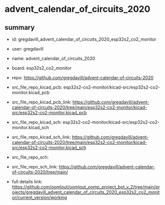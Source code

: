 # advent_calendar_of_circuits_2020
 
## summary 
* id: gregdavill_advent_calendar_of_circuits_2020_esp32s2_co2_monitor
* user: gregdavill
* name: advent_calendar_of_circuits_2020
* board: esp32s2_co2_monitor
* repo: https://github.com/gregdavill/advent-calendar-of-circuits-2020
* src_file_repo_kicad_pcb: esp32s2-co2-monitor/kicad-src/esp32s2-co2-monitor.kicad_pcb
* src_file_repo_kicad_pcb_link: https://github.com/gregdavill/advent-calendar-of-circuits-2020/tree/main/esp32s2-co2-monitor/kicad-src/esp32s2-co2-monitor.kicad_pcb
* src_file_repo_kicad_sch: esp32s2-co2-monitor/kicad-src/esp32s2-co2-monitor.kicad_sch
* src_file_repo_kicad_sch_link: https://github.com/gregdavill/advent-calendar-of-circuits-2020/tree/main/esp32s2-co2-monitor/kicad-src/esp32s2-co2-monitor.kicad_sch

* src_file_repo_sch: 
* src_file_repo_sch_link: https://github.com/gregdavill/advent-calendar-of-circuits-2020/tree/main/
* full details link: https://github.com/oomlout/oomlout_oomp_project_bot_v_2/tree/main/projects/gregdavill_advent_calendar_of_circuits_2020_esp32s2_co2_monitor/current_version/working  







